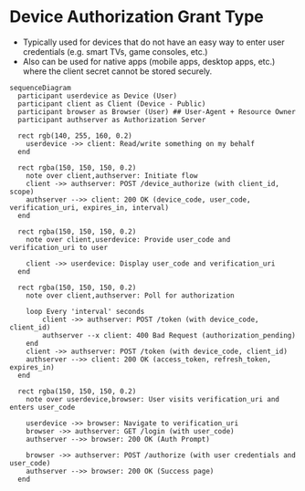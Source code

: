 # Device Authorization Grant Type

- Typically used for devices that do not have an easy way to enter user credentials (e.g. smart TVs, game consoles, etc.)
- Also can be used for native apps (mobile apps, desktop apps, etc.) where the client secret cannot be stored securely.

```mermaid
sequenceDiagram
  participant userdevice as Device (User)
  participant client as Client (Device - Public)
  participant browser as Browser (User) ## User-Agent + Resource Owner
  participant authserver as Authorization Server

  rect rgb(140, 255, 160, 0.2)
    userdevice ->> client: Read/write something on my behalf
  end

  rect rgba(150, 150, 150, 0.2)
    note over client,authserver: Initiate flow
    client ->> authserver: POST /device_authorize (with client_id, scope)
    authserver -->> client: 200 OK (device_code, user_code, verification_uri, expires_in, interval)
  end

  rect rgba(150, 150, 150, 0.2)
    note over client,userdevice: Provide user_code and verification_uri to user

    client ->> userdevice: Display user_code and verification_uri
  end

  rect rgba(150, 150, 150, 0.2)
    note over client,authserver: Poll for authorization

    loop Every 'interval' seconds
        client ->> authserver: POST /token (with device_code, client_id)
        authserver --x client: 400 Bad Request (authorization_pending)
    end
    client ->> authserver: POST /token (with device_code, client_id)
    authserver -->> client: 200 OK (access_token, refresh_token, expires_in)
  end

  rect rgba(150, 150, 150, 0.2)
    note over userdevice,browser: User visits verification_uri and enters user_code

    userdevice ->> browser: Navigate to verification_uri
    browser ->> authserver: GET /login (with user_code)
    authserver -->> browser: 200 OK (Auth Prompt)

    browser ->> authserver: POST /authorize (with user credentials and user_code)
    authserver -->> browser: 200 OK (Success page)
  end
```
